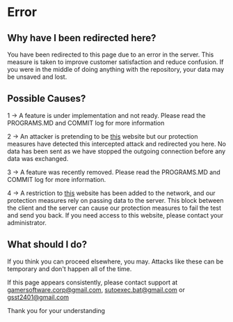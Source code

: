 # Error

## Why have I been redirected here?

You have been redirected to this page due to an error in the server. This measure is taken to improve customer satisfaction and reduce confusion. If you were in the middle of doing anything with the repository, your data may be unsaved and lost.

## Possible Causes?

1 -> A feature is under implementation and not ready. Please read the PROGRAMS.MD and COMMIT log for more information

2 -> An attacker is pretending to be [this](https://github.com/GamerSoft24/Software) website but our protection measures have detected this intercepted attack and redirected you here. No data has been sent as we have stopped the outgoing connection before any data was exchanged.

3 -> A feature was recently removed. Please read the PROGRAMS.MD and COMMIT log for more information.

4 -> A restriction to [this](https://github.com/GamerSoft24/Software) website has been added to the network, and our protection measures rely on passing data to the server. This block between the client and the server can cause our protection measures to fail the test and send you back. If you need access to this website, please contact your administrator.

## What should I do?

If you think you can proceed elsewhere, you may. Attacks like these can be temporary and don't happen all of the time. 

If this page appears consistently, please contact support at gamersoftware.corp@gmail.com, sutoexec.bat@gmail.com or gsst2401@gmail.com

Thank you for your understanding

